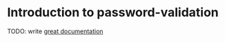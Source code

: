 # Introduction to password-validation

TODO: write [great documentation](http://jacobian.org/writing/what-to-write/)
